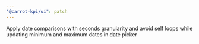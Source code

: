 ```yaml
---
"@carrot-kpi/ui": patch
---
```


Apply date comparisons with seconds granularity and avoid self loops while
updating minimum and maximum dates in date picker
